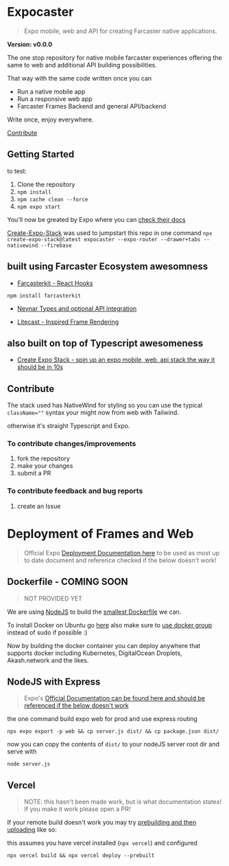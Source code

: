 # Expocaster

>Expo mobile, web and API for creating Farcaster native applications.

**Version: v0.0.0**

The one stop repository for native mobile farcaster experiences offering the same to web and additional API building possibilities.

That way with the same code written once you can

- Run a native mobile app
- Run a responsive web app
- Farcaster Frames Backend and general API/backend

Write once, enjoy everywhere.

[Contribute](#contribute)

## Getting Started

to test: 
1) Clone the repository
1) ```npm install``` 
1) ```npm cache clean --force```
1) ```npm expo start```

You'll now be greated by Expo where you can [check their docs](https://docs.expo.dev/get-started/expo-go/)

[Create-Expo-Stack](createexpostack.com) was used to jumpstart this repo in one command ```npx create-expo-stack@latest expocaster --expo-router --drawer+tabs --nativewind --firebase```

## built using Farcaster Ecosystem awesomness

- [Farcasterkit - React Hooks](https://www.farcasterkit.com/)

```
npm install farcasterkit
```

- [Neynar Types and optional API integration](neynar.com)

- [Litecast - Inspired Frame Rendering](https://github.com/dylsteck/litecast)

## also built on top of Typescript awesomeness

- [Create Expo Stack - spin up an expo mobile, web, api stack the way it should be in 10s](https://createexpostack.com/)

## Contribute

The stack used has NativeWind for styling so you can use the typical ```className=""``` syntax your might now from web with Tailwind.

otherwise it's straight Typescript and Expo.

### To contribute changes/improvements

1) fork the repository
2) make your changes
3) submit a PR

### To contribute feedback and bug reports

1) create an Issue

# Deployment of Frames and Web

>Official Expo [Deployment Documentation here](https://vercel.com/docs/cli/deploying-from-cli#deploying-from-local-build-prebuilt) to be used as most up to date document and reference checked if the below doesn't work!

## Dockerfile - COMING SOON

>NOT PROVIDED YET

We are using [NodeJS](#nodejs-with-express) to build the [smallest Dockerfile](https://snyk.io/blog/choosing-the-best-node-js-docker-image/) we can.

To install Docker on Ubuntu go [here](https://docs.docker.com/engine/install/ubuntu/#install-using-the-repository) also make sure to [use docker group](https://docs.docker.com/engine/install/linux-postinstall/) instead of sudo if possible :)

Now by building the docker container you can deploy anywhere that supports docker including Kubernetes, DigitalOcean Droplets, Akash.network and the likes.


## NodeJS with Express

> Expo's [Official Documentation can be found here and should be referenced if the below doesn't work](https://docs.expo.dev/router/reference/api-routes/#express)

the one command build expo web for prod and use express routing

```
npx expo export -p web && cp server.js dist/ && cp package.json dist/
```

now you can copy the contents of `dist/` to your nodeJS server root dir and serve with
```
node server.js
```

## Vercel

>NOTE: this hasn't been made work, but is what documentation states! If you make it work please open a PR!

If your remote build doesn't work you may try [prebuilding and then uploading](https://vercel.com/docs/cli/deploying-from-cli#deploying-from-local-build-prebuilt) like so:

this assumes you have vercel installed (```npx vercel```) and configured

```
npx vercel build && npx vercel deploy --prebuilt
```
